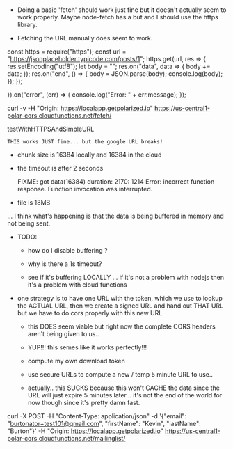# 

- Doing a basic 'fetch' should work just fine but it doesn't actually seem to 
  work properly.  Maybe node-fetch has a but and I should use the https library.
  
- Fetching the URL manually does seem to work.   


const https = require("https");
const url = "https://jsonplaceholder.typicode.com/posts/1";
https.get(url, res => {
  res.setEncoding("utf8");
  let body = "";
  res.on("data", data => {
    body += data;
  });
  res.on("end", () => {
    body = JSON.parse(body);
    console.log(body);
  });
});

}).on("error", (err) => {
  console.log("Error: " + err.message);
});



curl -v -H "Origin: https://localapp.getpolarized.io" https://us-central1-polar-cors.cloudfunctions.net/fetch/

testWithHTTPSAndSimpleURL 

    THIS works JUST fine... but the google URL breaks!


- chunk size is 16384 locally and 16384 in the cloud
- the timeout is after 2 seconds

    FIXME: got data(16384) duration: 2170: 1214
    Error: incorrect function response. Function invocation was interrupted.
    
- file is 18MB
 

... I think what's happening is that the data is being buffered in memory and not
being sent.


- TODO:
    - how do I disable buffering ?
    - why is there a 1s timeout?

    - see if it's buffering LOCALLY ... if it's not a problem with nodejs then 
      it's a problem with cloud functions


- one strategy is to have one URL with the token, which we use to lookup the 
  ACTUAL URL, then we create a signed URL and hand out THAT URL but we have to do
  cors properly with this new URL
  
  - this DOES seem viable but right now the complete CORS headers aren't being
    given to us..

  - YUP!!! this semes like it works perfectly!!!

  - compute my own download token
  
  - use secure URLs to compute a new / temp 5 minute URL to use.. 

  - actually.. this SUCKS because this won't CACHE the data since the URL will
    just expire 5 minutes later... it's not the end of the world for now 
    though since it's pretty damn fast.  



curl -X POST -H "Content-Type: application/json" -d '{"email": "burtonator+test101@gmail.com", "firstName": "Kevin", "lastName": "Burton"}' -H "Origin: https://localapp.getpolarized.io" https://us-central1-polar-cors.cloudfunctions.net/mailinglist/
